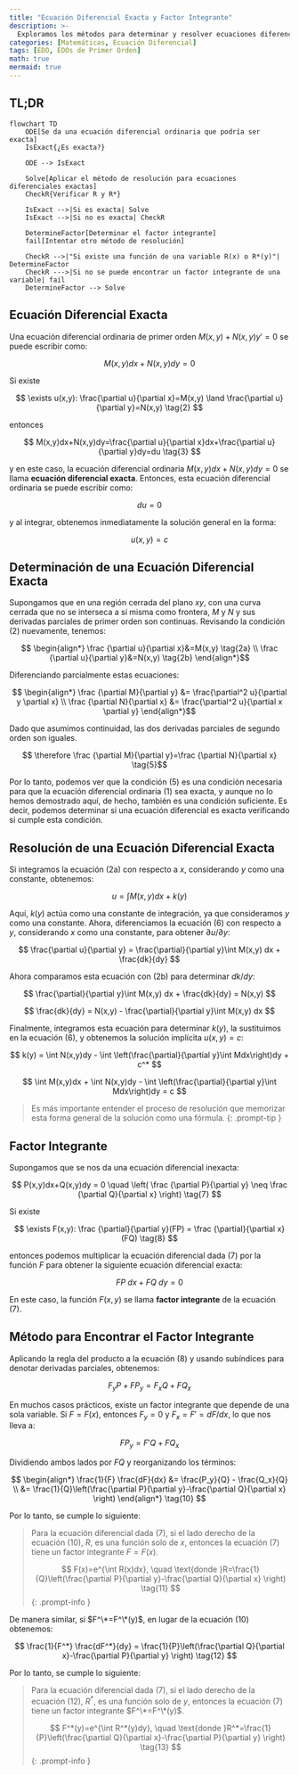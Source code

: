 ```yaml
---
title: "Ecuación Diferencial Exacta y Factor Integrante"
description: >-
  Exploramos los métodos para determinar y resolver ecuaciones diferenciales exactas, así como el concepto de factor integrante.
categories: [Matemáticas, Ecuación Diferencial]
tags: [EDO, EDOs de Primer Orden]
math: true
mermaid: true
---
```


## TL;DR
```mermaid
flowchart TD
	ODE[Se da una ecuación diferencial ordinaria que podría ser exacta]
	IsExact{¿Es exacta?}

	ODE --> IsExact

	Solve[Aplicar el método de resolución para ecuaciones diferenciales exactas]
	CheckR{Verificar R y R*}

	IsExact -->|Si es exacta| Solve
	IsExact -->|Si no es exacta| CheckR

	DetermineFactor[Determinar el factor integrante]
	fail[Intentar otro método de resolución]

	CheckR -->|"Si existe una función de una variable R(x) o R*(y)"| DetermineFactor
	CheckR --->|Si no se puede encontrar un factor integrante de una variable| fail
	DetermineFactor --> Solve
```

## Ecuación Diferencial Exacta
Una ecuación diferencial ordinaria de primer orden $M(x,y)+N(x,y)y'=0$ se puede escribir como:

$$ M(x,y)dx+N(x,y)dy=0 \tag{1} $$

Si existe

$$ \exists u(x,y): \frac{\partial u}{\partial x}=M(x,y) \land \frac{\partial u}{\partial y}=N(x,y) \tag{2} $$

entonces

$$ M(x,y)dx+N(x,y)dy=\frac{\partial u}{\partial x}dx+\frac{\partial u}{\partial y}dy=du \tag{3} $$

y en este caso, la ecuación diferencial ordinaria $M(x,y)dx+N(x,y)dy=0$ se llama **ecuación diferencial exacta**. Entonces, esta ecuación diferencial ordinaria se puede escribir como:

$$ du=0 $$

y al integrar, obtenemos inmediatamente la solución general en la forma:

$$ u(x,y)=c \tag{4} $$

## Determinación de una Ecuación Diferencial Exacta
Supongamos que en una región cerrada del plano $xy$, con una curva cerrada que no se interseca a sí misma como frontera, $M$ y $N$ y sus derivadas parciales de primer orden son continuas. Revisando la condición (2) nuevamente, tenemos:

$$ \begin{align*}
\frac {\partial u}{\partial x}&=M(x,y) \tag{2a}
\\ \frac {\partial u}{\partial y}&=N(x,y) \tag{2b}
\end{align*}$$

Diferenciando parcialmente estas ecuaciones:

$$ \begin{align*}
\frac {\partial M}{\partial y} &= \frac{\partial^2 u}{\partial y \partial x}
\\ \frac {\partial N}{\partial x} &= \frac{\partial^2 u}{\partial x \partial y}
\end{align*}$$

Dado que asumimos continuidad, las dos derivadas parciales de segundo orden son iguales.

$$ \therefore \frac {\partial M}{\partial y}=\frac {\partial N}{\partial x} \tag{5}$$

Por lo tanto, podemos ver que la condición (5) es una condición necesaria para que la ecuación diferencial ordinaria (1) sea exacta, y aunque no lo hemos demostrado aquí, de hecho, también es una condición suficiente. Es decir, podemos determinar si una ecuación diferencial es exacta verificando si cumple esta condición.

## Resolución de una Ecuación Diferencial Exacta
Si integramos la ecuación (2a) con respecto a $x$, considerando $y$ como una constante, obtenemos:

$$ u = \int M(x,y) dx + k(y) \tag{6} $$

Aquí, $k(y)$ actúa como una constante de integración, ya que consideramos $y$ como una constante. Ahora, diferenciamos la ecuación (6) con respecto a $y$, considerando $x$ como una constante, para obtener $\partial u/\partial y$:

$$ \frac{\partial u}{\partial y} = \frac{\partial}{\partial y}\int M(x,y) dx + \frac{dk}{dy} $$

Ahora comparamos esta ecuación con (2b) para determinar $dk/dy$:

$$ \frac{\partial}{\partial y}\int M(x,y) dx + \frac{dk}{dy} = N(x,y) $$

$$ \frac{dk}{dy} = N(x,y) - \frac{\partial}{\partial y}\int M(x,y) dx $$

Finalmente, integramos esta ecuación para determinar $k(y)$, la sustituimos en la ecuación (6), y obtenemos la solución implícita $u(x,y)=c$:

$$ k(y) = \int N(x,y)dy - \int \left(\frac{\partial}{\partial y}\int Mdx\right)dy + c^* $$

$$ \int M(x,y)dx + \int N(x,y)dy - \int \left(\frac{\partial}{\partial y}\int Mdx\right)dy = c $$

> Es más importante entender el proceso de resolución que memorizar esta forma general de la solución como una fórmula.
{: .prompt-tip }

## Factor Integrante
Supongamos que se nos da una ecuación diferencial inexacta:

$$ P(x,y)dx+Q(x,y)dy = 0 \quad \left( \frac {\partial P}{\partial y} \neq \frac {\partial Q}{\partial x} \right) \tag{7} $$

Si existe

$$ \exists F(x,y): \frac {\partial}{\partial y}(FP) = \frac {\partial}{\partial x}(FQ) \tag{8} $$

entonces podemos multiplicar la ecuación diferencial dada (7) por la función $F$ para obtener la siguiente ecuación diferencial exacta:

$$ FP\ dx+FQ\ dy = 0 \tag{9} $$

En este caso, la función $F(x,y)$ se llama **factor integrante** de la ecuación (7).

## Método para Encontrar el Factor Integrante
Aplicando la regla del producto a la ecuación (8) y usando subíndices para denotar derivadas parciales, obtenemos:

$$ F_y P + FP_y = F_x Q + FQ_x $$

En muchos casos prácticos, existe un factor integrante que depende de una sola variable. Si $F=F(x)$, entonces $F_y=0$ y $F_x=F'=dF/dx$, lo que nos lleva a:

$$ FP_y = F'Q + FQ_x $$

Dividiendo ambos lados por $FQ$ y reorganizando los términos:

$$ \begin{align*}
\frac{1}{F} \frac{dF}{dx} &= \frac{P_y}{Q} - \frac{Q_x}{Q}
\\ &= \frac{1}{Q}\left(\frac{\partial P}{\partial y}-\frac{\partial Q}{\partial x} \right)
\end{align*} \tag{10} $$

Por lo tanto, se cumple lo siguiente:

> Para la ecuación diferencial dada (7), si el lado derecho de la ecuación (10), $R$, es una función solo de $x$, entonces la ecuación (7) tiene un factor integrante $F=F(x)$.
>
> $$ F(x)=e^{\int R(x)dx}, \quad \text{donde }R=\frac{1}{Q}\left(\frac{\partial P}{\partial y}-\frac{\partial Q}{\partial x} \right) \tag{11} $$
{: .prompt-info }

De manera similar, si $F^\*=F^\*(y)$, en lugar de la ecuación (10) obtenemos:

$$ \frac{1}{F^*} \frac{dF^*}{dy} = \frac{1}{P}\left(\frac{\partial Q}{\partial x}-\frac{\partial P}{\partial y} \right) \tag{12} $$

Por lo tanto, se cumple lo siguiente:

> Para la ecuación diferencial dada (7), si el lado derecho de la ecuación (12), $R^*$, es una función solo de $y$, entonces la ecuación (7) tiene un factor integrante $F^\*=F^\*(y)$.
>
> $$ F^*(y)=e^{\int R^*(y)dy}, \quad \text{donde }R^*=\frac{1}{P}\left(\frac{\partial Q}{\partial x}-\frac{\partial P}{\partial y} \right) \tag{13} $$
{: .prompt-info }